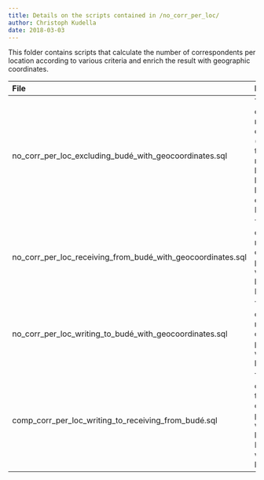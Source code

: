 ```yaml
---
title: Details on the scripts contained in /no_corr_per_loc/
author: Christoph Kudella
date: 2018-03-03
---
```

This folder contains scripts that calculate the number of correspondents per location according to various criteria and enrich the result with geographic coordinates.

| File | Description |
| :------------- | :------------- |
| no_corr_per_loc_excluding_budé_with_geocoordinates.sql | This script calculates the number of correspondents (those writing to Budé or receiving letters from him) per location, excluding Budé. |
| no_corr_per_loc_receiving_from_budé_with_geocoordinates.sql | This script calculates the number of correspondents per location who receive letters from Budé. |
| no_corr_per_loc_writing_to_budé_with_geocoordinates.sql | This script calculates the number of correspondents per location who write letters to Budé. |
| comp_corr_per_loc_writing_to_receiving_from_budé.sql | This script calculates both the number of correspondents per location who receive letters from Erasmus and who write letters to Budé. |
